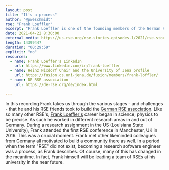 ```yaml
---
layout: post
title: "It's a process"
author: "@pweschmidt"
rse: "Frank Loeffler"
excerpt: "Frank Loeffler is one of the founding members of the German RSE association. In this episode he takes us through the process to build a community more or less from scratch."
date: 2021-04-22 8:30:00
external_media: https://us-rse.org/rse-stories-episodes-1/2021/rse-stories-frank-loeffler-episode-57.mp3
length: 14399447
duration: "00:29:59"
explicit: "no"
resources:
  - name: Frank Loeffer's LinkedIn
    url: https://www.linkedin.com/in/frank-loeffler 
  - name: Heinz Nixdorf Chair and the University of Jena profile
    url: https://fusion.cs.uni-jena.de/fusion/members/frank-loffler/
  - name: DE RSE association
    url: https://de-rse.org/de/index.html

--- 
```

In this recording Frank takes us through the various stages - and challenges - that he and his RSE friends took to build the [German RSE association](https://de-rse.org/de/index.html).
Like so many other RSE's, [Frank Loeffler's](https://fusion.cs.uni-jena.de/fusion/members/frank-loffler/) career began in science; physics to be precise. As such he worked in different research areas in and out of Germany. During a research assignment in the US (Louisiana State University), Frank attended the first RSE conference in Manchester, UK in 2016. This was a crucial moment. Frank met other likeminded colleagues from Germany all motivated to build a community there as well. In a period when the term "RSE" did not exist, becoming a research software engineer was a process, as Frank describes. Of course, many of this has changed in the meantime. In fact, Frank himself will be leading a team of RSEs at his university in the near future. 





